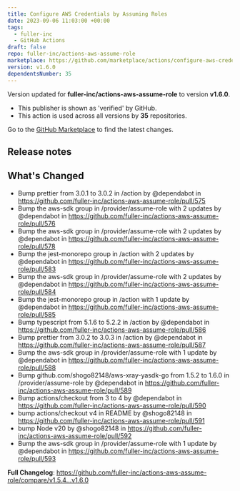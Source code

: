 ```yaml
---
title: Configure AWS Credentials by Assuming Roles
date: 2023-09-06 11:03:00 +00:00
tags:
  - fuller-inc
  - GitHub Actions
draft: false
repo: fuller-inc/actions-aws-assume-role
marketplace: https://github.com/marketplace/actions/configure-aws-credentials-by-assuming-roles
version: v1.6.0
dependentsNumber: 35
---
```



Version updated for **fuller-inc/actions-aws-assume-role** to version **v1.6.0**.
- This publisher is shown as 'verified' by GitHub.
- This action is used across all versions by **35** repositories.

Go to the [GitHub Marketplace](https://github.com/marketplace/actions/configure-aws-credentials-by-assuming-roles) to find the latest changes.

## Release notes

## What's Changed
* Bump prettier from 3.0.1 to 3.0.2 in /action by @dependabot in https://github.com/fuller-inc/actions-aws-assume-role/pull/575
* Bump the aws-sdk group in /provider/assume-role with 2 updates by @dependabot in https://github.com/fuller-inc/actions-aws-assume-role/pull/576
* Bump the aws-sdk group in /provider/assume-role with 2 updates by @dependabot in https://github.com/fuller-inc/actions-aws-assume-role/pull/578
* Bump the jest-monorepo group in /action with 2 updates by @dependabot in https://github.com/fuller-inc/actions-aws-assume-role/pull/583
* Bump the aws-sdk group in /provider/assume-role with 2 updates by @dependabot in https://github.com/fuller-inc/actions-aws-assume-role/pull/584
* Bump the jest-monorepo group in /action with 1 update by @dependabot in https://github.com/fuller-inc/actions-aws-assume-role/pull/585
* Bump typescript from 5.1.6 to 5.2.2 in /action by @dependabot in https://github.com/fuller-inc/actions-aws-assume-role/pull/586
* Bump prettier from 3.0.2 to 3.0.3 in /action by @dependabot in https://github.com/fuller-inc/actions-aws-assume-role/pull/587
* Bump the aws-sdk group in /provider/assume-role with 1 update by @dependabot in https://github.com/fuller-inc/actions-aws-assume-role/pull/588
* Bump github.com/shogo82148/aws-xray-yasdk-go from 1.5.2 to 1.6.0 in /provider/assume-role by @dependabot in https://github.com/fuller-inc/actions-aws-assume-role/pull/589
* Bump actions/checkout from 3 to 4 by @dependabot in https://github.com/fuller-inc/actions-aws-assume-role/pull/590
* bump actions/checkout v4 in README by @shogo82148 in https://github.com/fuller-inc/actions-aws-assume-role/pull/591
* bump Node v20 by @shogo82148 in https://github.com/fuller-inc/actions-aws-assume-role/pull/592
* Bump the aws-sdk group in /provider/assume-role with 1 update by @dependabot in https://github.com/fuller-inc/actions-aws-assume-role/pull/593


**Full Changelog**: https://github.com/fuller-inc/actions-aws-assume-role/compare/v1.5.4...v1.6.0
